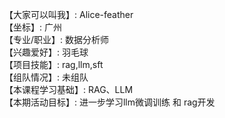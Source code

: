 【大家可以叫我】: Alice-feather   
【坐标】: 广州  
【专业/职业】: 数据分析师   
【兴趣爱好】: 羽毛球  
【项目技能】: rag,llm,sft   
【组队情况】: 未组队   
【本课程学习基础】: RAG、LLM   
【本期活动目标】: 进一步学习llm微调训练 和 rag开发  